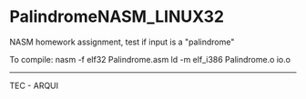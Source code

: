 # PalindromeNASM_LINUX32
NASM homework assignment, test if input is a "palindrome"

To compile:
nasm -f elf32 Palindrome.asm
ld -m elf_i386 Palindrome.o io.o

----
TEC - ARQUI

